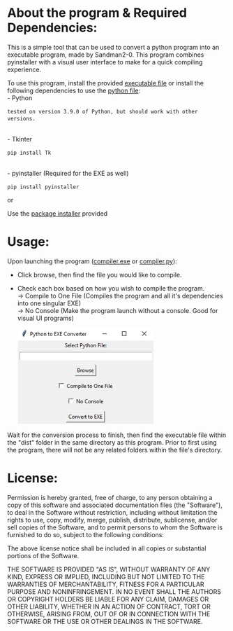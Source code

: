 # About the program & Required Dependencies:

This is a simple tool that can be used to convert a python program into an executable program, made by Sandman2-0.
This program combines pyinstaller with a visual user interface to make for a quick compiling experience.

To use this program, install the provided [executable file](https://github.com/Sandman2-0/PythonToExe/blob/main/compiler.exe) or install the following dependencies to use the [python file](https://github.com/Sandman2-0/PythonToExe/blob/main/compiler.py):
<br/>- Python

    tested on version 3.9.0 of Python, but should work with other versions.

<br/>- Tkinter

    pip install Tk
<br/>- pyinstaller (Required for the EXE as well)

    pip install pyinstaller

or 

Use the [package installer](https://github.com/Sandman2-0/PythonToExe/blob/main/package_installer.py) provided

# Usage:

Upon launching the program ([compiler.exe](https://github.com/Sandman2-0/PythonToExe/blob/main/compiler.exe) or [compiler.py](https://github.com/Sandman2-0/PythonToExe/blob/main/compiler.py)):
- Click browse, then find the file you would like to compile.
- Check each box based on how you wish to compile the program.
    <br/>-> Compile to One File (Compiles the program and all it's dependencies into one singular EXE)
    <br/>-> No Console (Make the program launch without a console. Good for visual UI programs)

  ![alt text](https://github.com/Sandman2-0/PythonToExe/blob/main/preview.jpg)

Wait for the conversion process to finish, then find the executable file within the "dist" folder in the same directory as this program.
Prior to first using the program, there will not be any related folders within the file's directory.

# License:

Permission is hereby granted, free of charge, to any person obtaining a copy of this software and associated documentation files (the "Software"), to deal in the Software without restriction, including without limitation the rights to use, copy, modify, merge, publish, distribute, sublicense, and/or sell copies of the Software, and to permit persons to whom the Software is furnished to do so, subject to the following conditions:

The above license notice shall be included in all copies or substantial portions of the Software.

THE SOFTWARE IS PROVIDED "AS IS", WITHOUT WARRANTY OF ANY KIND, EXPRESS OR IMPLIED, INCLUDING BUT NOT LIMITED TO THE WARRANTIES OF MERCHANTABILITY, FITNESS FOR A PARTICULAR PURPOSE AND NONINFRINGEMENT. IN NO EVENT SHALL THE AUTHORS OR COPYRIGHT HOLDERS BE LIABLE FOR ANY CLAIM, DAMAGES OR OTHER LIABILITY, WHETHER IN AN ACTION OF CONTRACT, TORT OR OTHERWISE, ARISING FROM, OUT OF OR IN CONNECTION WITH THE SOFTWARE OR THE USE OR OTHER DEALINGS IN THE SOFTWARE.
